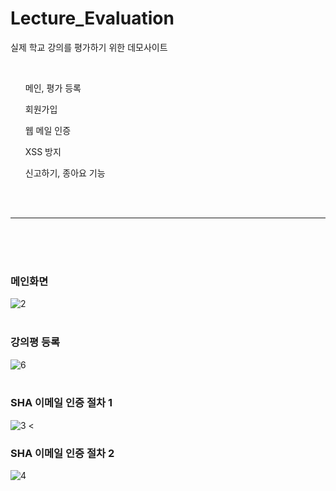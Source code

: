 # Lecture_Evaluation
실제 학교 강의를 평가하기 위한 데모사이트

<br>

<ol> 메인, 평가 등록 </ol>
<ol> 회원가입 </ol>
<ol> 웹 메일 인증 </ol>
<ol> XSS 방지 </ol>
<ol> 신고하기, 종아요 기능 </ol>

<br><br>

---
<br><br><br>

### 메인화면
![2](https://user-images.githubusercontent.com/41769568/69305823-af92ff80-0c68-11ea-99a4-8833ed5623ad.JPG)
<br><br>

### 강의평 등록
![6](https://user-images.githubusercontent.com/41769568/69305937-30ea9200-0c69-11ea-883a-9fa2247d02cc.JPG)
<br><br>

### SHA 이메일 인증 절차 1
![3](https://user-images.githubusercontent.com/41769568/69305852-c8031a00-0c68-11ea-8e06-e3a738cd8320.JPG)
<
### SHA 이메일 인증 절차 2
![4](https://user-images.githubusercontent.com/41769568/69305855-cafe0a80-0c68-11ea-9792-7e3adc1594ae.JPG)
